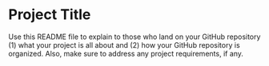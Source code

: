 # Project Title
Use this README file to explain to those who land on your GitHub repository (1) what your project is all about and (2) how your GitHub repository is organized.  Also, make sure to address any project requirements, if any.
